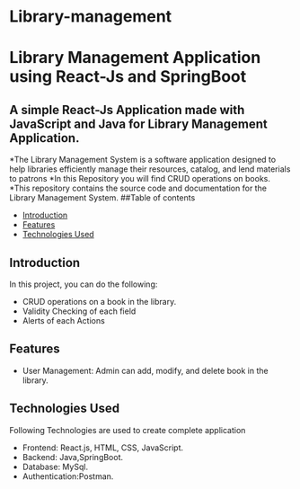 # Library-management
# Library Management Application using React-Js and SpringBoot
## A simple **React-Js Application** made with **JavaScript** and **Java** for **Library Management Application**.
*The Library Management System is a software application designed to help libraries efficiently manage their resources, catalog, and lend materials to patrons
*In this Repository you will find CRUD operations on books.
*This repository contains the source code and documentation for the Library Management System.
##Table of contents
* [Introduction](#introduction)
* [Features](#features)
* [Technologies Used](#Technologyused)
## Introduction
In this project, you can do the following:
* CRUD operations on a book in the library.
* Validity Checking of each field
* Alerts of each Actions
## Features
* User Management: Admin can add, modify, and delete book in the library.
## Technologies Used
Following Technologies are used to create complete application
* Frontend: React.js, HTML, CSS, JavaScript.
* Backend: Java,SpringBoot.
* Database: MySql.
* Authentication:Postman.
  

